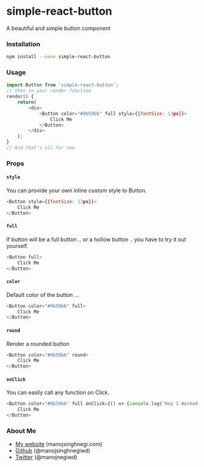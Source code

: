 # simple-react-button
A beautiful and simple button component

### Installation
```sh
npm install --save simple-react-button
```
### Usage
```javascript
import Button from 'simple-react-button';
// then in your render function
render() {
    return(
        <div>
            <Button color="#9b59b6" full style={{fontSize: 13px}}>
                Click Me
            </Button>
        </div>
    );
}
// And that's all for now
```

### Props
#### `style`
You can provide your own inline custom style to Button.
```javascript
<Button style={{fontSize: 13px}}>
    Click Me
</Button>
```
#### `full`
If button will be a full button .. or a hollow button .. you have to try it out yourself.
```javascript
<Button full>
    Click Me
</Button>
```
#### `color`
Default color of the button ...
```javascript
<Button color="#9b59b6" full>
    Click Me
</Button>
```
#### `round`
Render a rounded button
```javascript
<Button color="#9b59b6" round>
    Click Me
</Button>
```
#### `onClick`
You can easily call any function on Click.
```javascript
<Button color="#9b59b6" full onClick={() => {console.log('Hey I Worked')}}>
    Click Me
</Button>
```


### About Me

 * [My website](http://manojsinghnegi.com) (manojsinghnegi.com)
 * [Github](http://github.com/manojsinghnegiwd) (@manojsinghnegiwd)
 * [Twitter](http://twitter.com/manojnegiwd) (@manojnegiwd)